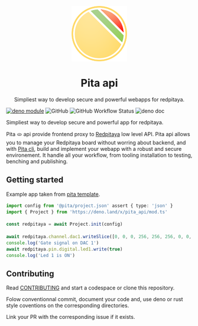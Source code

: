 <div align="center">
    <img src="https://raw.githubusercontent.com/JOTSR/pita-cli/main/assets/favicon.png" alt="logo" style="width: 150px; height: 150px"/>
    <h1>Pita api</h1>
    <p>Simpliest way to develop secure and powerful webapps for redpitaya.</p>
</div>

[![deno module](https://shield.deno.dev/x/pita_api)](https://deno.land/x/pita_api)
![GitHub](https://img.shields.io/github/license/JOTSR/pita-api?style=flat-square)
![GitHub Workflow Status](https://img.shields.io/github/actions/workflow/status/JOTSR/pita-cli/ci.yml?style=flat-square)
![deno doc](https://img.shields.io/static/v1?logo=deno&label=deno&message=doc&color=blue&style=flat-square)

Simpliest way to develop secure and powerful app for redpitaya.

Pita 🫓 api provide frontend proxy to [Redpitaya](https://redpitaya.com/) low
level API. Pita api allows you to manage your Redpitaya board without worring
about backend, and with [Pita cli](https://deno.land/x/pita), build and
implement your webapp with a robust and secure environement. It handle all your
workflow, from tooling installation to testing, benching and publishing.

## Getting started

Example app taken from [pita template](https://github.com/JOTSR/pita-template).

```ts
import config from '@pita/project.json' assert { type: 'json' }
import { Project } from 'https://deno.land/x/pita_api/mod.ts'

const redpitaya = await Project.init(config)

await redpitaya.channel.dac1.writeSlice([0, 0, 0, 256, 256, 256, 0, 0, 0])
console.log('Gate signal on DAC 1')
await redpitaya.pin.digital.led1.write(true)
console.log('Led 1 is ON')
```

## Contributing

Read [CONTRIBUTING](./CONTRIBUTING.md) and start a codespace or clone this
repository.

Folow conventionnal commit, document your code and, use deno or rust style
coventions on the corresponding directories.

Link your PR with the corresponding issue if it exists.
